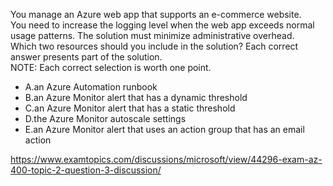 You manage an Azure web app that supports an e-commerce website.<br/>You need to increase the logging level when the web app exceeds normal usage patterns. The solution must minimize administrative overhead.<br/>Which two resources should you include in the solution? Each correct answer presents part of the solution.<br/>NOTE: Each correct selection is worth one point.<br/><ul><li class="multi-choice-item correct-hidden"><span class="multi-choice-letter" data-choice-letter="A">A.</span>an Azure Automation runbook</li><li class="multi-choice-item correct-hidden"><span class="multi-choice-letter" data-choice-letter="B">B.</span>an Azure Monitor alert that has a dynamic threshold</li><li class="multi-choice-item"><span class="multi-choice-letter" data-choice-letter="C">C.</span>an Azure Monitor alert that has a static threshold</li><li class="multi-choice-item"><span class="multi-choice-letter" data-choice-letter="D">D.</span>the Azure Monitor autoscale settings</li><li class="multi-choice-item"><span class="multi-choice-letter" data-choice-letter="E">E.</span>an Azure Monitor alert that uses an action group that has an email action</li></ul><p><a href="https://www.examtopics.com/discussions/microsoft/view/44296-exam-az-400-topic-2-question-3-discussion/">https://www.examtopics.com/discussions/microsoft/view/44296-exam-az-400-topic-2-question-3-discussion/</a></p><script src="https://giscus.app/client.js"                    data-repo="azsamples/az204"                    data-repo-id="R_kgDOMRXzDQ"                    data-category="General"                    data-category-id="DIC_kwDOMRXzDc4Cgi27"                    data-mapping="pathname"                    data-strict="0"                    data-reactions-enabled="0"                    data-emit-metadata="0"                    data-input-position="bottom"                    data-theme="preferred_color_scheme"                    data-lang="en"                    crossorigin="anonymous"                    async>                    </script>